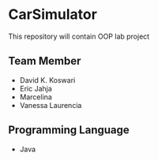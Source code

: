 # CarSimulator
This repository will contain OOP lab project

## Team Member
- David K. Koswari 
- Eric Jahja 
- Marcelina 
- Vanessa Laurencia 

## Programming Language
- Java

